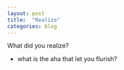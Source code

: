 ```yaml
---
layout: post
title:  "Realize"
categories: blog
---
```


What did you realize?
- what is the aha that let you flurish?
